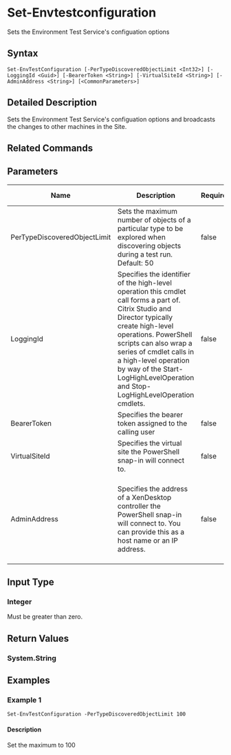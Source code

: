 ﻿
# Set-Envtestconfiguration
Sets the Environment Test Service's configuation options
## Syntax
```
Set-EnvTestConfiguration [-PerTypeDiscoveredObjectLimit <Int32>] [-LoggingId <Guid>] [-BearerToken <String>] [-VirtualSiteId <String>] [-AdminAddress <String>] [<CommonParameters>]
```
## Detailed Description
Sets the Environment Test Service's configuation options and broadcasts the changes to other machines in the Site.


## Related Commands

## Parameters
| Name   | Description | Required? | Pipeline Input | Default Value |
| --- | --- | --- | --- | --- |
| PerTypeDiscoveredObjectLimit | Sets the maximum number of objects of a particular type to be explored when discovering objects during a test run.  Default: 50 | false | false |  |
| LoggingId | Specifies the identifier of the high-level operation this cmdlet call forms a part of. Citrix Studio and Director typically create high-level operations. PowerShell scripts can also wrap a series of cmdlet calls in a high-level operation by way of the Start-LogHighLevelOperation and Stop-LogHighLevelOperation cmdlets. | false | false |  |
| BearerToken | Specifies the bearer token assigned to the calling user | false | false |  |
| VirtualSiteId | Specifies the virtual site the PowerShell snap-in will connect to. | false | false |  |
| AdminAddress | Specifies the address of a XenDesktop controller the PowerShell snap-in will connect to. You can provide this as a host name or an IP address. | false | false | Localhost. Once a value is provided by any cmdlet, this value becomes the default. |

## Input Type

### Integer
Must be greater than zero.
## Return Values

### System.String

## Examples

### Example 1
```
Set-EnvTestConfiguration -PerTypeDiscoveredObjectLimit 100
```
#### Description
Set the maximum to 100

